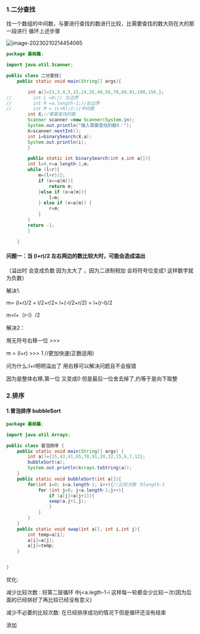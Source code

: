 ### 1.二分查找

找一个数组的中间数，与要进行查找的数进行比较，比需要查找的数大则在大的那一段进行 循环上述步骤

![image-20230210214454065](C:\Users\yn\AppData\Roaming\Typora\typora-user-images\image-20230210214454065.png)

```java
package 基础篇;

import java.util.Scanner;

public class 二分查找{
    public static void main(String[] args){

        int a[]={1,3,4,5,15,24,26,48,56,78,89,91,100,156,};
//        int L =0;// 左边界
//        int R =a.length-1;//右边界
//        int M = (L+R)/2;//中间数
        int X;//需要查找的数
        Scanner scanner =new Scanner(System.in);
        System.out.println("输入需要查找的数X：");
        X=scanner.nextInt();
        int i=binarySearch(X,a);
        System.out.println(i);
        }

        public static int binarySearch(int x,int a[]){
        int l=0,r=a.length-1,m;
        while (l<r){
            m=(l+r)/2;
            if (x==a[m]){
                return m;
            }else if (x>a[m]){
                l=m;
            } else if (x<a[m]) {
                r=m;
            }
        }
        return -1;
        }

    }
```



#### 问题一：当  (l+r)/2   左右两边的数比较大时，可能会造成溢出

（溢出时 会变成负数  因为太大了 ，因为二进制相加 会将符号位变成1  这样数字就为负数）

解决1.

m= (l+r)/2   =  l/2+r/2=  l+(-l/2+r/2)  =  l+(r-l)/2

 m=l+（r-l）/2   

解决2：

用无符号右移一位  >>>

m =  (l+r) >>> 1  //更加快速(正数适用)

问为什么:l+r明明溢出了 用右移可以解决问题且不会报错

因为是整体右移,第一位 又变成0  但是最后一位舍去掉了,约等于是向下取整



### 2.排序

#### 1.冒泡排序 bubbleSort

```java
package 基础篇;

import java.util.Arrays;

public class 冒泡排序 {
    public static void main(String[] args) {
        int a[]={15,43,41,65,78,91,20,32,15,6,7,12};
        bubbleSort(a);
        System.out.println(Arrays.toString(a));
    }
    public static void bubbleSort(int a[]){
        for(int i=0; i<a.length-1; i++){//比较次数 为length-1
            for (int j=0; j<a.length-1;j++){
                if (a[j]>a[j+1]){
                swap(a,j+1,j);
                }
            }
        }
    }
    public static void swap(int a[], int i,int j){
        int temp=a[i];
        a[i]=a[j];
        a[j]=temp;
    }


}
```



优化:

减少比较次数 : 将第二层循环  中j<a.legth-1-i  这样每一轮都会少比较一次(因为后面的已经排好了再比较已经没有意义)

减少不必要的比较次数: 在已经排序成功的情况下但是循环还没有结束

 添加




